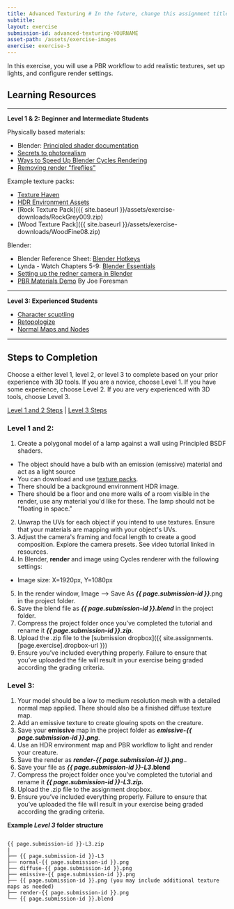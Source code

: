 ```yaml
---
title: Advanced Texturing # In the future, change this assignment title to PBR Modeling, Texturing, and Rendering
subtitle: 
layout: exercise
submission-id: advanced-texturing-YOURNAME
asset-path: /assets/exercise-images
exercise: exercise-3
---
```


In this exercise, you will use a PBR workflow to add realistic textures, set up lights, and configure render settings.

## Learning Resources

---
**Level 1 & 2: Beginner and Intermediate Students**

Physically based materials:

- Blender: [Principled shader documentation](https://docs.blender.org/manual/en/dev/render/cycles/nodes/types/shaders/principled.html)
- [Secrets to photorealism](https://www.youtube.com/watch?v=m9AT7H4GGrA)
- [Ways to Speed Up Blender Cycles Rendering](https://www.youtube.com/watch?v=8gSyEpt4-60)
- [Removing render "fireflies"](https://www.blenderguru.com/articles/7-ways-get-rid-fireflies)

Example texture packs:

- [Texture Haven](https://texturehaven.com/textures/)
- [HDR Environment Assets](https://drive.google.com/drive/folders/1L6gc6B0RFNEZX780XSKj6GXMGo8vEkpY)
- [Rock Texture Pack]({{ site.baseurl }}/assets/exercise-downloads/RockGrey009.zip)
- [Wood Texture Pack]({{ site.baseurl }}/assets/exercise-downloads/WoodFine08.zip)

Blender:

- Blender Reference Sheet: [Blender Hotkeys](http://download.blender.org/documentation/BlenderHotkeyReference.pdf)
- Lynda - Watch Chapters 5-9: [Blender Essentials](https://www.lynda.com/Blender-tutorials/Blender-Essential-Training/87088-2.html?org=psu.edu)
- [Setting up the redner camera in Blender](https://www.youtube.com/watch?v=SG6yOoq7FKI)
- [PBR Materials Demo](https://www.youtube.com/watch?v=FRNCp9GueUs) By Joe Foresman

---

**Level 3: Experienced Students**

- [Character scuptling](https://www.lynda.com/Blender-tutorials/Sculpting-fine-details/135362/146888-4.html?org=psu.edu)
- [Retopologize](https://www.youtube.com/watch?v=k9NAv_q_wfU)
- [Normal Maps and Nodes](https://www.youtube.com/watch?v=gzZqFrFlcEE)

---

## Steps to Completion

Choose a either level 1, level 2, or level 3 to complete based on your prior experience with 3D tools. If you are a novice, choose Level 1. If you have some experience, choose Level 2. If you are very experienced with 3D tools, choose Level 3.

[Level 1 and 2 Steps](#level-1-2) | [Level 3 Steps](#level-3)

### <a name="level-1-2"></a>Level 1 and 2:

1. Create a polygonal model of a lamp against a wall using Principled BSDF shaders.
  - The object should have a bulb with an emission (emissive) material and act as a light source
  - You can download and use [texture packs](https://texturehaven.com/textures/).
  - There should be a background environment HDR image.
  - There should be a floor and one more walls of a room visible in the render, use any material you'd like for these. The lamp should not be "floating in space."
2. Unwrap the UVs for each object if you intend to use textures. Ensure that your materials are mapping with your object's UVs.
3. Adjust the camera's framing and focal length to create a good composition. Explore the camera presets. See video tutorial linked in resources.
4. In Blender, **render** and image using Cycles renderer with the following settings:
  - Image size: X=1920px, Y=1080px
5. In the render window, Image --> Save As **_{{ page.submission-id }}_**.png in the project folder.
9. Save the blend file as **_{{ page.submission-id }}.blend_** in the project folder.
10. Compress the project folder once you’ve completed the tutorial and rename it **_{{ page.submission-id }}.zip._**
11. Upload the .zip file to the [submission dropbox]({{ site.assignments.[page.exercise].dropbox-url }})
12. Ensure you’ve included everything properly. Failure to ensure that you’ve uploaded the file will result in your exercise being graded according the grading criteria.

### <a name="level-3"></a>Level 3:

1. Your model should be a low to medium resolution mesh with a detailed normal map applied. There should also be a finished diffuse texture map.
2. Add an emissive texture to create glowing spots on the creature.
7. Save your **emissive** map in the project folder as **_emissive-{{ page.submission-id }}.png_**.
2. Use an HDR environment map and PBR workflow to light and render your creature.
4. Save the render as **_render-{{ page.submission-id }}.png_**..
6. Save your file as **_{{ page.submission-id }}-L3_.blend**
7. Compress the project folder once you’ve completed the tutorial and rename it **_{{ page.submission-id }}-L3.zip._**
8. Upload the .zip file to the assignment dropbox.
9. Ensure you’ve included everything properly. Failure to ensure that you’ve uploaded the file will result in your exercise being graded according the grading criteria.

**Example _Level 3_ folder structure**

```

{{ page.submission-id }}-L3.zip
|
├── {{ page.submission-id }}-L3
├── normal-{{ page.submission-id }}.png
├── diffuse-{{ page.submission-id }}.png
├── emissive-{{ page.submission-id }}.png
├── {{ page.submission-id }}.png (you may include additional texture maps as needed)
├── render-{{ page.submission-id }}.png
└── {{ page.submission-id }}.blend

```